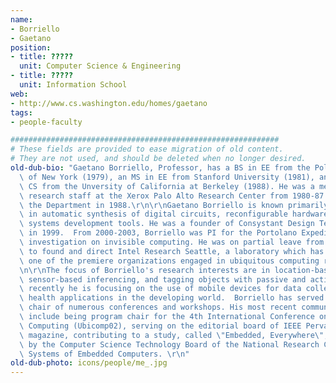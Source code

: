 ```yaml
---
name:
- Borriello
- Gaetano
position:
- title: ?????
  unit: Computer Science & Engineering
- title: ?????
  unit: Information School
web:
- http://www.cs.washington.edu/homes/gaetano
tags:
- people-faculty

############################################################
# These fields are provided to ease migration of old content.
# They are not used, and should be deleted when no longer desired.
old-dub-bio: "Gaetano Borriello, Professor, has a BS in EE from the Polytechnic Institute\
  \ of New York (1979), an MS in EE from Stanford University (1981), and a PhD in\
  \ CS from the Unversity of California at Berkeley (1988). He was a member of the\
  \ research staff at the Xerox Palo Alto Research Center from 1980-87. He joined\
  \ the Department in 1988.\r\n\r\nGaetano Borriello is known primarily for his work\
  \ in automatic synthesis of digital circuits, reconfigurable hardware, and embedded\
  \ systems development tools. He was a founder of Consystant Design Technologies\
  \ in 1999.  From 2000-2003, Borriello was PI for the Portolano Expedition, a DARPA-sponsored\
  \ investigation on invisible computing. He was on partial leave from 2001 to 2003\
  \ to found and direct Intel Research Seattle, a laboratory which has emerged as\
  \ one of the premiere organizations engaged in ubiquitous computing research. \r\
  \n\r\nThe focus of Borriello's research interests are in location-based systems,\
  \ sensor-based inferencing, and tagging objects with passive and active tags. Most\
  \ recently he is focusing on the use of mobile devices for data collection in public\
  \ health applications in the developing world.  Borriello has served as program\
  \ chair of numerous conferences and workshops. His most recent community activities\
  \ include being program chair for the 4th International Conference on Ubiquitous\
  \ Computing (Ubicomp02), serving on the editorial board of IEEE Pervasive Computing\
  \ magazine, contributing to a study, called \"Embedded, Everywhere\", commissioned\
  \ by the Computer Science Technology Board of the National Research Council on Networked\
  \ Systems of Embedded Computers. \r\n"
old-dub-photo: icons/people/me_.jpg
---
```

